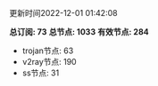 更新时间2022-12-01 01:42:08

**总订阅: 73**
**总节点: 1033**
**有效节点: 284**
- trojan节点: 63
- v2ray节点: 190
- ss节点: 31
